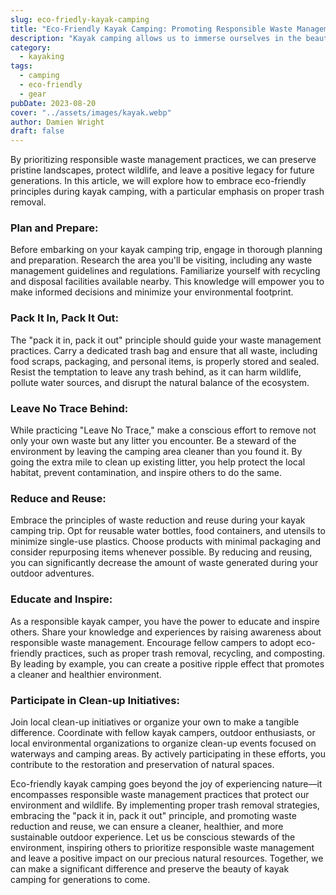 ```yaml
---
slug: eco-friedly-kayak-camping
title: "Eco-Friendly Kayak Camping: Promoting Responsible Waste Management"
description: "Kayak camping allows us to immerse ourselves in the beauty of nature, but it's essential that we take steps to ensure our adventures have minimal impact on the environment."
category:
  - kayaking
tags:
  - camping
  - eco-friendly
  - gear
pubDate: 2023-08-20
cover: "../assets/images/kayak.webp"
author: Damien Wright
draft: false
---
```


By prioritizing responsible waste management practices, we can preserve pristine landscapes, protect wildlife, and leave a positive legacy for future generations. In this article, we will explore how to embrace eco-friendly principles during kayak camping, with a particular emphasis on proper trash removal.

### Plan and Prepare:

Before embarking on your kayak camping trip, engage in thorough planning and preparation. Research the area you'll be visiting, including any waste management guidelines and regulations. Familiarize yourself with recycling and disposal facilities available nearby. This knowledge will empower you to make informed decisions and minimize your environmental footprint.

### Pack It In, Pack It Out:

The "pack it in, pack it out" principle should guide your waste management practices. Carry a dedicated trash bag and ensure that all waste, including food scraps, packaging, and personal items, is properly stored and sealed. Resist the temptation to leave any trash behind, as it can harm wildlife, pollute water sources, and disrupt the natural balance of the ecosystem.

### Leave No Trace Behind:

While practicing "Leave No Trace," make a conscious effort to remove not only your own waste but any litter you encounter. Be a steward of the environment by leaving the camping area cleaner than you found it. By going the extra mile to clean up existing litter, you help protect the local habitat, prevent contamination, and inspire others to do the same.

### Reduce and Reuse:

Embrace the principles of waste reduction and reuse during your kayak camping trip. Opt for reusable water bottles, food containers, and utensils to minimize single-use plastics. Choose products with minimal packaging and consider repurposing items whenever possible. By reducing and reusing, you can significantly decrease the amount of waste generated during your outdoor adventures.

### Educate and Inspire:

As a responsible kayak camper, you have the power to educate and inspire others. Share your knowledge and experiences by raising awareness about responsible waste management. Encourage fellow campers to adopt eco-friendly practices, such as proper trash removal, recycling, and composting. By leading by example, you can create a positive ripple effect that promotes a cleaner and healthier environment.

### Participate in Clean-up Initiatives:

Join local clean-up initiatives or organize your own to make a tangible difference. Coordinate with fellow kayak campers, outdoor enthusiasts, or local environmental organizations to organize clean-up events focused on waterways and camping areas. By actively participating in these efforts, you contribute to the restoration and preservation of natural spaces.

Eco-friendly kayak camping goes beyond the joy of experiencing nature—it encompasses responsible waste management practices that protect our environment and wildlife. By implementing proper trash removal strategies, embracing the "pack it in, pack it out" principle, and promoting waste reduction and reuse, we can ensure a cleaner, healthier, and more sustainable outdoor experience. Let us be conscious stewards of the environment, inspiring others to prioritize responsible waste management and leave a positive impact on our precious natural resources. Together, we can make a significant difference and preserve the beauty of kayak camping for generations to come.
